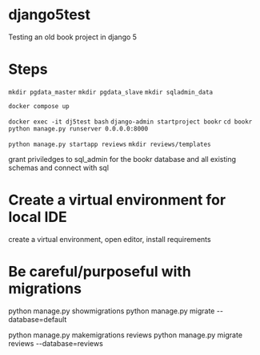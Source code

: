 # django5test
Testing an old book project in django 5

# Steps
`mkdir pgdata_master`
`mkdir pgdata_slave`
`mkdir sqladmin_data`

`docker compose up`

`docker exec -it dj5test bash`
`django-admin startproject bookr`
`cd bookr`
`python manage.py runserver 0.0.0.0:8000`

`python manage.py startapp reviews`
`mkdir reviews/templates`

grant priviledges to sql_admin for the bookr database and all existing schemas and connect with sql

# Create a virtual environment for local IDE
create a virtual environment, open editor, install requirements

# Be careful/purposeful with migrations
python manage.py showmigrations
python manage.py migrate --database=default

python manage.py makemigrations reviews
python manage.py migrate reviews --database=reviews
